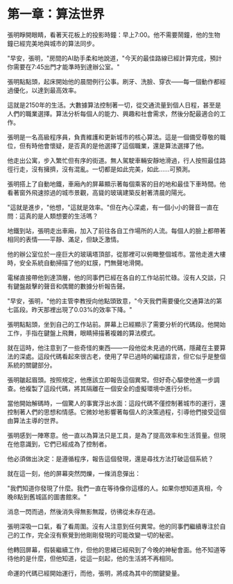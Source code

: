 # 第一章：算法世界

張明睜開眼睛，看著天花板上的投影時鐘：早上7:00。他不需要鬧鐘，他的生物鐘已經完美地與城市的算法同步。

"早安，張明，"房間的AI助手柔和地說道，"今天的最佳路線已經計算完成，預計你需要在7:45出門才能準時到達辦公室。"

張明點點頭，起床開始他的晨間例行公事。刷牙、洗臉、穿衣——每一個動作都經過優化，以達到最高效率。

這就是2150年的生活。大數據算法控制著一切，從交通流量到個人日程，甚至是人們的職業選擇。算法分析每個人的能力、興趣和社會需求，然後分配最適合的工作。

張明是一名高級程序員，負責維護和更新城市的核心算法。這是一個備受尊敬的職位，但有時他會懷疑，是否真的是他選擇了這個職業，還是算法選擇了他。

他走出公寓，步入繁忙但有序的街道。無人駕駛車輛安靜地滑過，行人按照最佳路徑行走，沒有擁擠，沒有混亂。一切都是如此完美，如此……可預測。

張明搭上了自動地鐵，車廂內的屏幕顯示著每個乘客的目的地和最佳下車時間。他看著窗外飛速掠過的城市景觀，高聳的玻璃建築反射著清晨的陽光。

"這就是進步，"他想，"這就是效率。"但在內心深處，有一個小小的聲音一直在問：這真的是人類想要的生活嗎？

地鐵到站，張明走出車廂，加入了前往各自工作場所的人流。每個人的臉上都帶著相同的表情——平靜、滿足，但缺乏激情。

他的辦公室位於一座巨大的玻璃塔頂部，從那裡可以俯瞰整個城市。當他走進大樓時，安全系統自動掃描了他的虹膜，門無聲地滑開。

電梯直接帶他到達頂層，他的同事們已經在各自的工作站前忙碌。沒有人交談，只有鍵盤敲擊的聲音和偶爾的數據分析報告聲。

"早安，張明，"他的主管李教授向他點頭致意，"今天我們需要優化交通算法的第七區段。昨天那裡出現了0.03%的效率下降。"

張明點點頭，坐到自己的工作站前。屏幕上已經顯示了需要分析的代碼段。他開始工作，手指在鍵盤上飛舞，眼睛掃描著複雜的算法模式。

就在這時，他注意到了一些奇怪的東西——一段他從未見過的代碼，隱藏在主要算法的深處。這段代碼看起來很古老，使用了早已過時的編程語言，但它似乎是整個系統的關鍵部分。

張明皺起眉頭。按照規定，他應該立即報告這個異常。但好奇心驅使他進一步調查。他複製了這段代碼，將其隔離在一個安全的虛擬環境中進行分析。

當他開始解碼時，一個驚人的事實浮出水面：這段代碼不僅控制著城市的運行，還控制著人們的思想和情感。它微妙地影響著每個人的決策過程，引導他們接受這個由算法主導的世界。

張明感到一陣寒意。他一直以為算法只是工具，是為了提高效率和生活質量。但現在他意識到，它們已經成為了控制者。

他必須做出決定：是遵循程序，報告這個發現，還是尋找方法打破這個系統？

就在這一刻，他的屏幕突然閃爍，一條消息彈出：

"我們知道你發現了什麼。我們一直在等待像你這樣的人。如果你想知道真相，今晚8點到舊城區的圖書館來。"

消息一閃而過，然後消失得無影無蹤，彷彿從未存在過。

張明深吸一口氣，看了看周圍。沒有人注意到任何異常。他的同事們繼續專注於自己的工作，完全沒有察覺到他剛剛發現的可能改變一切的秘密。

他轉回屏幕，假裝繼續工作，但他的思緒已經飛到了今晚的神秘會面。他不知道等待他的是什麼，但他知道，從這一刻起，他的生活將不再相同。

命運的代碼已經開始運行，而他，張明，將成為其中的關鍵變量。


